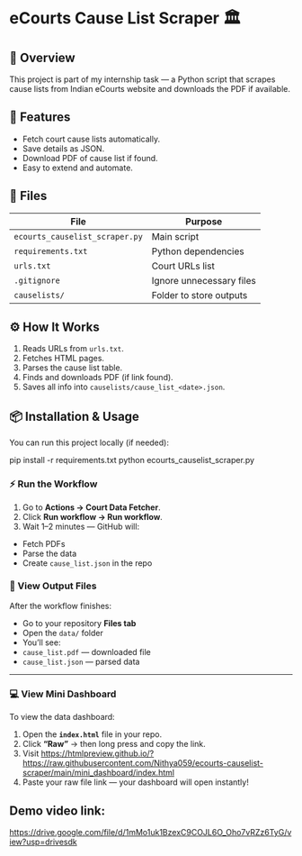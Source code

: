 # eCourts Cause List Scraper 🏛️

## 📖 Overview
This project is part of my internship task — a Python script that scrapes cause lists from Indian eCourts website and downloads the PDF if available.

## 🚀 Features
- Fetch court cause lists automatically.
- Save details as JSON.
- Download PDF of cause list if found.
- Easy to extend and automate.

## 🧩 Files
| File | Purpose |
|------|----------|
| `ecourts_causelist_scraper.py` | Main script |
| `requirements.txt` | Python dependencies |
| `urls.txt` | Court URLs list |
| `.gitignore` | Ignore unnecessary files |
| `causelists/` | Folder to store outputs |

## ⚙️ How It Works
1. Reads URLs from `urls.txt`.
2. Fetches HTML pages.
3. Parses the cause list table.
4. Finds and downloads PDF (if link found).
5. Saves all info into `causelists/cause_list_<date>.json`.

## 📦 Installation & Usage
You can run this project locally (if needed):


pip install -r requirements.txt
python ecourts_causelist_scraper.py



### ⚡ Run the Workflow
1. Go to **Actions → Court Data Fetcher**.
2. Click **Run workflow → Run workflow**.
3. Wait 1–2 minutes — GitHub will:
- Fetch PDFs  
- Parse the data  
- Create `cause_list.json` in the repo



### 📁 View Output Files
After the workflow finishes:
- Go to your repository **Files tab**
- Open the `data/` folder
- You’ll see:
- `cause_list.pdf` — downloaded file
- `cause_list.json` — parsed data

---

### 💻 View Mini Dashboard
To view the data dashboard:

1. Open the **`index.html`** file in your repo.  
2. Click **“Raw”** → then long press and copy the link.  
3. Visit
https://htmlpreview.github.io/?https://raw.githubusercontent.com/Nithya059/ecourts-causelist-scraper/main/mini_dashboard/index.html
5. Paste your raw file link — your dashboard will open instantly!

## Demo video link:
https://drive.google.com/file/d/1mMo1uk1BzexC9COJL6O_Oho7vRZz6TyG/view?usp=drivesdk

